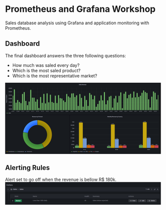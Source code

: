 # Prometheus and Grafana Workshop
Sales database analysis using Grafana and application monitoring with Prometheus.

## Dashboard

The final dashboard answers the three following questions:
- How much was saled every day?
- Which is the most saled product?
- Which is the most representative market?

![grafana-dashboard](./imgs/dashboard.png)

## Alerting Rules

Alert set to go off when the revenue is bellow R$ 180k.
![alerting-rule](./imgs/alerting.png)
